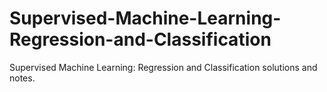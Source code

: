 # Supervised-Machine-Learning-Regression-and-Classification
Supervised Machine Learning: Regression and Classification solutions and notes.
